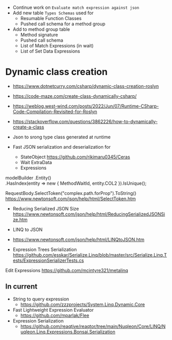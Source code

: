 ﻿* Continue work on `Evaluate match expression against json`
* Add new table `Types Schemas` used for
	* Resumable Function Classes
	* Pushed call schema for a method group
* Add to method group table
	* Method signature
	* Pushed call schema
	* List of Match Expressions (in wait)
	* List of Set Data Expressions

# Dynamic class creation
* https://www.dotnetcurry.com/csharp/dynamic-class-creation-roslyn
* https://code-maze.com/create-class-dynamically-csharp/
* https://weblog.west-wind.com/posts/2022/Jun/07/Runtime-CSharp-Code-Compilation-Revisited-for-Roslyn
* https://stackoverflow.com/questions/3862226/how-to-dynamically-create-a-class

* Json to srong type class generated at runtime
* Fast JSON serialization and deserialization for
	* StateObject https://github.com/rikimaru0345/Ceras
	* Wait ExtraData
	* Expressions


modelBuilder
   .Entity<MethodWait>()  
   .HasIndex(entity => new { MethodWaitId, entity.COL2 }).IsUnique();

RequestBody.SelectToken("complex.path.forProp").ToString()
https://www.newtonsoft.com/json/help/html/SelectToken.htm


* Reducing Serialized JSON Size
https://www.newtonsoft.com/json/help/html/ReducingSerializedJSONSize.htm

* LINQ to JSON
* https://www.newtonsoft.com/json/help/html/LINQtoJSON.htm
* Expression Trees Serialization
https://github.com/esskar/Serialize.Linq/blob/master/src/Serialize.Linq.Tests/ExpressionSerializerTests.cs

Edit Expressions
https://github.com/mcintyre321/metalinq



## In current


* String to query expression
	* https://github.com/zzzprojects/System.Linq.Dynamic.Core
* Fast Lightweight Expression Evaluator
	* https://github.com/mparlak/Flee
* Expression Serialization
	* https://github.com/reaqtive/reaqtor/tree/main/Nuqleon/Core/LINQ/Nuqleon.Linq.Expressions.Bonsai.Serialization